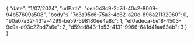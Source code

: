 { 
  "date": "1/07/2024",
  "urlPath": "cea043c9-2c7d-40c2-8009-94b57609a508",
  "body":{
  "7c3a95c6-75a3-4c62-a20e-896a21132060": 0,
  "90a07a32-431a-4299-be59-598180ee4a8c": 1,
  "ef0adeca-be18-4503-9e9a-d93c22bd7a6e": 2,
  "d59cd843-1b53-4131-9966-641d41aa634b": 3
}
}

